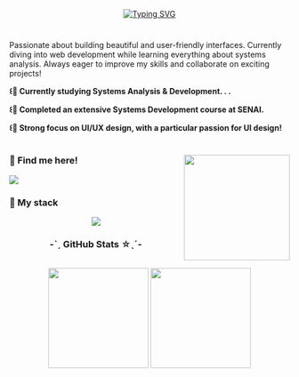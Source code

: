 <div align="center">
  <a href="https://git.io/typing-svg">
    <a href="https://git.io/typing-svg"><img src="https://readme-typing-svg.demolab.com?font=Fira+Code&pause=1000&color=F7D1F2&width=435&lines=-%CB%8B%CB%8F++Welcome+to+my+profile!+%E2%98%86+%CB%8E%CB%8A-" alt="Typing SVG" /></a>
  </a>
</div>

#

<p align="left">Passionate about building beautiful and user-friendly interfaces. Currently diving into web development while learning everything about systems analysis. Always eager to improve my skills and collaborate on exciting projects!

**<p align="left"> ꒰🐇 Currently studying Systems Analysis & Development. . .**

**<p align="left"> ꒰🐇 Completed an extensive Systems Development course at SENAI.**

 **<p align="left"> ꒰🐇 Strong focus on UI/UX design, with a particular passion for UI design!**
  
#

<img align="right" alt="" height="190px" src="./src/study.gif">

<h3 align="left">🎀 Find me here!</h3>
<a align="left" href="https://www.linkedin.com/in/levi-pinott-964a84263/" target="_blank"><img src="https://img.shields.io/badge/-LinkedIn-%230077B5?style=for-the-badge&logo=linkedin&logoColor=white" target="_blank"></a> 


<h3 align="left">🎀 My stack</h3>

<p align="center">
  <a href="https://skillicons.dev">
    <img src="https://skillicons.dev/icons?i=react,html,css,sass,figma,js,ts,git,github,py,mysql" />
  </a>
    <br>
</p>


<div style="text-align: center;" align="center">
  <h3>-ˋˏ  GitHub Stats ☆ˎˊ-</h3>
  <br>
  <img height="180em" src="https://github-readme-stats.vercel.app/api?username=lewinott&show_icons=true&theme=dracula"/>
  <img height="180em" src="https://github-readme-stats.vercel.app/api/top-langs/?username=lewinott&layout=compact&langs_count=7&theme=dracula"/>

</div>

